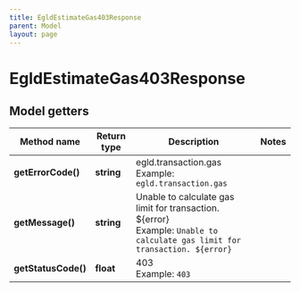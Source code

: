 ```yaml
---
title: EgldEstimateGas403Response
parent: Model
layout: page
---
```


# EgldEstimateGas403Response

## Model getters

Method name | Return type | Description | Notes
------------ | ------------- | ------------- | -------------
**getErrorCode()** | **string** | egld.transaction.gas <br>Example: `egld.transaction.gas` |
**getMessage()** | **string** | Unable to calculate gas limit for transaction. ${error} <br>Example: `Unable to calculate gas limit for transaction. ${error}` |
**getStatusCode()** | **float** | 403 <br>Example: `403` |

